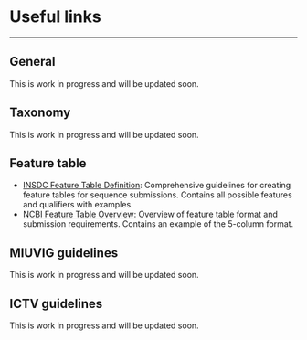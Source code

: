 # Useful links
---
## General
This is work in progress and will be updated soon.

## Taxonomy
This is work in progress and will be updated soon.

## Feature table
- <a href="https://www.insdc.org/submitting-standards/feature-table/" target="_blank">INSDC Feature Table Definition</a>: Comprehensive guidelines for creating feature tables for sequence submissions. Contains all possible features and qualifiers with examples.
- <a href="https://www.ncbi.nlm.nih.gov/genbank/feature_table/" target="_blank">NCBI Feature Table Overview</a>: Overview of feature table format and submission requirements. Contains an example of the 5-column format.

## MIUVIG guidelines
This is work in progress and will be updated soon.

## ICTV guidelines
This is work in progress and will be updated soon.